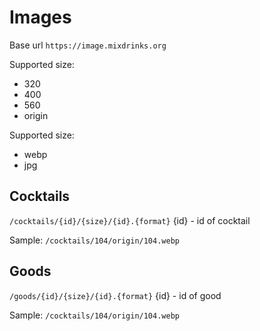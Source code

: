 # Images

Base url
`https://image.mixdrinks.org`

Supported size:

- 320
- 400
- 560
- origin

Supported size:

- webp
- jpg

## Cocktails

`/cocktails/{id}/{size}/{id}.{format}`
{id} - id of cocktail

Sample: `/cocktails/104/origin/104.webp`

## Goods

`/goods/{id}/{size}/{id}.{format}`
{id} - id of good

Sample: `/cocktails/104/origin/104.webp`
